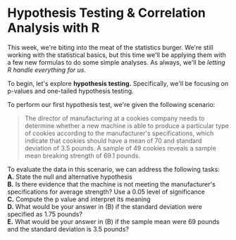 # Hypothesis Testing & Correlation Analysis with R

This week, we're biting into the meat of the statistics burger. We're still working with the statistical basics, but this time we'll be applying them with a few new formulas to do some simple analyses. As always, we'll be *letting R handle everything for us.*

To begin, let's explore **hypothesis testing.** Specifically, we'll be focusing on p-values and one-tailed hypothesis testing.

To perform our first hypothesis test, we're given the following scenario:

> The director of manufacturing at a cookies company needs to determine whether a new machine is able to produce a particular type of cookies according to the manufacturer's specifications, which indicate that cookies should have a mean of 70 and standard deviation of 3.5 pounds. A sample of 49 cookies reveals a sample mean breaking strength of 69.1 pounds.

To evaluate the data in this scenario, we can address the following tasks: <br />
**A.** State the null and alternative hypothesis <br />
**B.** Is there evidence that the machine is not meeting the manufacturer's specifications for average strength? Use a 0.05 level of significance <br />
**C.** Compute the p value and interpret its meaning <br />
**D.** What would be your answer in (B) if the standard deviation were specified as 1.75 pounds? <br />
**E.** What would be your answer in (B) if the sample mean were 69 pounds and the standard deviation is 3.5 pounds? <br />
